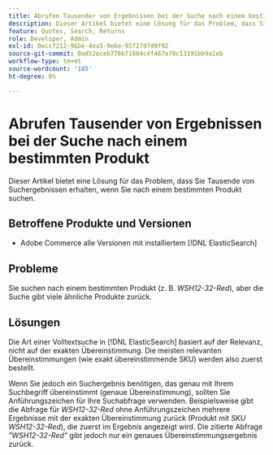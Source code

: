 ```yaml
---
title: Abrufen Tausender von Ergebnissen bei der Suche nach einem bestimmten Produkt
description: Dieser Artikel bietet eine Lösung für das Problem, dass Sie Tausende von Suchergebnissen erhalten, wenn Sie nach einem bestimmten Produkt suchen.
feature: Quotes, Search, Returns
role: Developer, Admin
exl-id: 0eccf212-96be-4ea5-9e6e-95f27d7d9f92
source-git-commit: 0ad52eceb776b71604c4f467a70c13191bb9a1eb
workflow-type: tm+mt
source-wordcount: '185'
ht-degree: 0%

---
```


# Abrufen Tausender von Ergebnissen bei der Suche nach einem bestimmten Produkt

Dieser Artikel bietet eine Lösung für das Problem, dass Sie Tausende von Suchergebnissen erhalten, wenn Sie nach einem bestimmten Produkt suchen.

## Betroffene Produkte und Versionen

* Adobe Commerce alle Versionen mit installiertem [!DNL ElasticSearch]

## Probleme

Sie suchen nach einem bestimmten Produkt (z. B. *WSH12-32-Red*), aber die Suche gibt viele ähnliche Produkte zurück.

## Lösungen

Die Art einer Volltextsuche in [!DNL ElasticSearch] basiert auf der Relevanz, nicht auf der exakten Übereinstimmung. Die meisten relevanten Übereinstimmungen (wie exakt übereinstimmende SKU) werden also zuerst bestellt.

Wenn Sie jedoch ein Suchergebnis benötigen, das genau mit Ihrem Suchbegriff übereinstimmt (genaue Übereinstimmung), sollten Sie Anführungszeichen für Ihre Suchabfrage verwenden. Beispielsweise gibt die Abfrage für *WSH12-32-Red* ohne Anführungszeichen mehrere Ergebnisse mit der exakten Übereinstimmung zurück (Produkt mit *SKU WSH12-32-Red*), die zuerst im Ergebnis angezeigt wird. Die zitierte Abfrage *&quot;WSH12-32-Red&quot;* gibt jedoch nur ein genaues Übereinstimmungsergebnis zurück.
